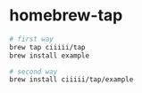 # homebrew-tap
```bash
# first way
brew tap ciiiii/tap
brew install example

# second way
brew install ciiiii/tap/example
```